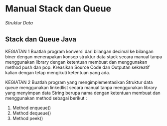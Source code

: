 # Manual Stack dan Queue


###### Struktur Data ######
## Stack dan Queue Java ##

KEGIATAN 1
Buatlah program konversi dari bilangan decimal ke bilangan biner dengan menerapakan konsep
struktur data stack secara manual tanpa menggunakan library dengan ketentuan membuat dan
menggunakan method push dan pop. Kreasikan Source Code dan Outputan sekreatif kalian dengan
tetap mengikuti ketentuan yang ada.

KEGIATAN 2
Buatlah program yang mengimplementasikan Struktur data queue menggunakan linkedlist secara
manual tanpa menggunakan library yang menyimpan data String berupa nama dengan ketentuan
membuat dan menggunakan method sebagai berikut :
1. Method enqueue()
2. Method dequeue()
3. Method peek()
